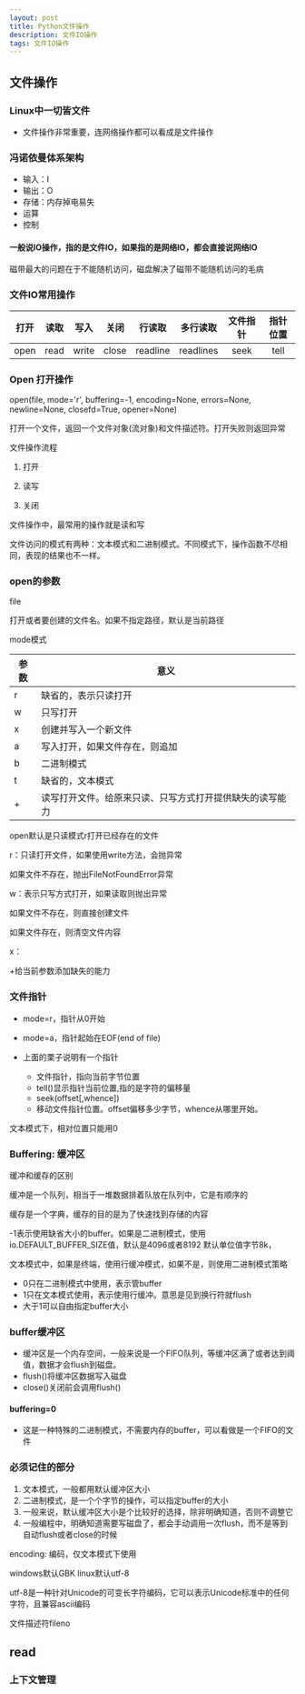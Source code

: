 ```yaml
---
layout: post
title: Python文件操作
description: 文件IO操作
tags: 文件IO操作
---
```


## 文件操作

### Linux中一切皆文件

- 文件操作非常重要，连网络操作都可以看成是文件操作

### 冯诺依曼体系架构

- 输入：I
- 输出：O
- 存储：内存掉电易失
- 运算
- 控制

#### 一般说IO操作，指的是文件IO，如果指的是网络IO，都会直接说网络IO

磁带最大的问题在于不能随机访问，磁盘解决了磁带不能随机访问的毛病

### 文件IO常用操作

| 打开 | 读取 | 写入  | 关闭  |  行读取  | 多行读取  | 文件指针 | 指针位置 |
| :--: | :--: | :---: | :---: | :------: | :-------: | :------: | :------: |
| open | read | write | close | readline | readlines |   seek   |   tell   |



### Open 打开操作

open(file, mode='r', buffering=-1, encoding=None, errors=None, newline=None, closefd=True, opener=None)

打开一个文件，返回一个文件对象(流对象)和文件描述符。打开失败则返回异常

文件操作流程

1. 打开

2. 读写

3. 关闭

    

文件操作中，最常用的操作就是读和写

文件访问的模式有两种：文本模式和二进制模式。不同模式下，操作函数不尽相同，表现的结果也不一样。

### open的参数

file

打开或者要创建的文件名。如果不指定路径，默认是当前路径

mode模式

| 参数 | 意义                                                     |
| ---- | -------------------------------------------------------- |
| r    | 缺省的，表示只读打开                                     |
| w    | 只写打开                                                 |
| x    | 创建并写入一个新文件                                     |
| a    | 写入打开，如果文件存在，则追加                           |
| b    | 二进制模式                                               |
| t    | 缺省的，文本模式                                         |
| +    | 读写打开文件。给原来只读、只写方式打开提供缺失的读写能力 |

open默认是只读模式r打开已经存在的文件

r：只读打开文件，如果使用write方法，会抛异常

如果文件不存在，抛出FileNotFoundError异常

w：表示只写方式打开，如果读取则抛出异常

如果文件不存在，则直接创建文件

如果文件存在，则清空文件内容

x： 

+给当前参数添加缺失的能力

### 文件指针

- mode=r，指针从0开始
- mode=a，指针起始在EOF(end of file)

- 上面的栗子说明有一个指针
    - 文件指针，指向当前字节位置
    - tell()显示指针当前位置,指的是字符的偏移量
    - seek(offset[,whence])
    - 移动文件指针位置。offset偏移多少字节，whence从哪里开始。

文本模式下，相对位置只能用0

### Buffering: 缓冲区

缓冲和缓存的区别

缓冲是一个队列，相当于一堆数据排着队放在队列中，它是有顺序的

缓存是一个字典，缓存的目的是为了快速找到存储的内容

-1表示使用缺省大小的buffer。如果是二进制模式，使用io.DEFAULT_BUFFER_SIZE值，默认是4096或者8192 默认单位值字节8k，

文本模式中，如果是终端，使用行缓冲模式，如果不是，则使用二进制模式策略

- 0只在二进制模式中使用，表示管buffer
- 1只在文本模式使用，表示使用行缓冲。意思是见到换行符就flush
- 大于1可以自由指定buffer大小

### buffer缓冲区

- 缓冲区是一个内存空间，一般来说是一个FIFO队列，等缓冲区满了或者达到阈值，数据才会flush到磁盘。
- flush()将缓冲区数据写入磁盘
- close()关闭前会调用flush()

#### buffering=0

- 这是一种特殊的二进制模式，不需要内存的buffer，可以看做是一个FIFO的文件

### 必须记住的部分

1. 文本模式，一般都用默认缓冲区大小
2. 二进制模式，是一个个字节的操作，可以指定buffer的大小
3. 一般来说，默认缓冲区大小是个比较好的选择，除非明确知道，否则不调整它
4. 一般编程中，明确知道需要写磁盘了，都会手动调用一次flush，而不是等到自动flush或者close的时候



encoding: 编码，仅文本模式下使用

windows默认GBK linux默认utf-8

utf-8是一种针对Unicode的可变长字符编码，它可以表示Unicode标准中的任何字符，且兼容ascii编码



文件描述符fileno



## read



### 上下文管理

